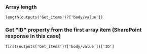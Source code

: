 ### Array length
```
length(outputs('Get_items')?['body/value'])
```

### Get "ID" property from the first array item (SharePoint response in this case)
```
first(outputs('Get_items')?['body/value'])['ID']
```
